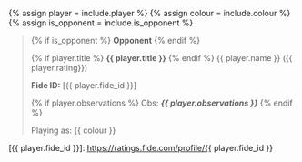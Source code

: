 {% assign player = include.player %}
{% assign colour = include.colour %}
{% assign is_opponent = include.is_opponent %}

> {% if is_opponent %} **Opponent** {% endif %}
>
> {% if player.title %} **{{ player.title }}** {% endif %}
> {{ player.name }} ({{ player.rating}})
>
> **Fide ID:** [{{ player.fide_id }}]
>
> {% if player.observations %} Obs: ***{{ player.observations }}*** {% endif %}
>
> Playing as: {{ colour }}

[{{ player.fide_id }}]: https://ratings.fide.com/profile/{{ player.fide_id }}
